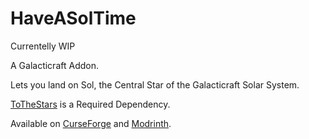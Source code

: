 # HaveASolTime
Currentelly WIP

A Galacticraft Addon.

Lets you land on Sol, the Central Star of the Galacticraft Solar System.

[ToTheStars](https://www.curseforge.com/minecraft/mc-mods/tothestars) is a Required Dependency.

Available on [CurseForge](https://www.curseforge.com/minecraft/mc-mods/haveasoltime "HaveASolTime CurseForge") and [Modrinth](https://modrinth.com/mod/haveasoltime "HaveASolTime Modrinth").
